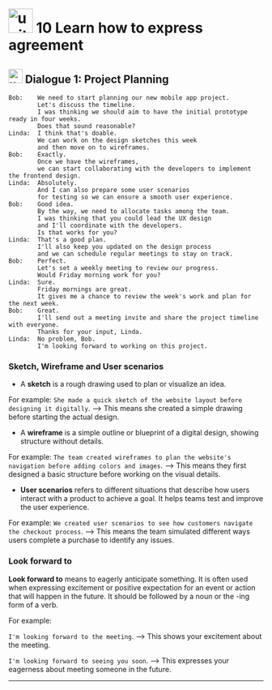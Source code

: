 # <img width="48" height="48" src="https://img.icons8.com/emoji/48/united-kingdom-emoji.png" alt="united-kingdom-emoji"/> 10 Learn how to express agreement

## <img width="28" height="28" src="https://img.icons8.com/emoji/28/united-kingdom-emoji.png" alt="united-kingdom-emoji"/> Dialogue 1: Project Planning

```
Bob:    We need to start planning our new mobile app project.
        Let's discuss the timeline.
        I was thinking we should aim to have the initial prototype ready in four weeks.
        Does that sound reasonable?
Linda:  I think that's doable.
        We can work on the design sketches this week
        and then move on to wireframes.
Bob:    Exactly.
        Once we have the wireframes,
        we can start collaborating with the developers to implement the frontend design.
Linda:  Absolutely.
        And I can also prepare some user scenarios
        for testing so we can ensure a smooth user experience.
Bob:    Good idea.
        By the way, we need to allocate tasks among the team.
        I was thinking that you could lead the UX design
        and I'll coordinate with the developers.
        Is that works for you?
Linda:  That's a good plan.
        I'll also keep you updated on the design process
        and we can schedule regular meetings to stay on track.
Bob:    Perfect.
        Let's set a weekly meeting to review our progress.
        Would Friday morning work for you?
Linda:  Sure.
        Friday mornings are great.
        It gives me a chance to review the week's work and plan for the next week.
Bob:    Great.
        I'll send out a meeting invite and share the project timeline with everyone.
        Thanks for your input, Linda.
Linda:  No problem, Bob.
        I'm looking forward to working on this project.
```

### Sketch, Wireframe and User scenarios

- A **sketch** is a rough drawing used to plan or visualize an idea.

For example: `She made a quick sketch of the website layout before designing it digitally`. –> This means she created a simple drawing before starting the actual design.

- A **wireframe** is a simple outline or blueprint of a digital design, showing structure without details.

For example: `The team created wireframes to plan the website's navigation before adding colors and images`. –> This means they first designed a basic structure before working on the visual details.

- **User scenarios** refers to different situations that describe how users interact with a product to achieve a goal. It helps teams test and improve the user experience.

For example: `We created user scenarios to see how customers navigate the checkout process`. –> This means the team simulated different ways users complete a purchase to identify any issues.

### Look forward to

**Look forward to** means to eagerly anticipate something. It is often used when expressing excitement or positive expectation for an event or action that will happen in the future. It should be followed by a noun or the -ing form of a verb. 

For example:

`I'm looking forward to the meeting`. –> This shows your excitement about the meeting.

`I'm looking forward to seeing you soon`. –> This expresses your eagerness about meeting someone in the future.

---
